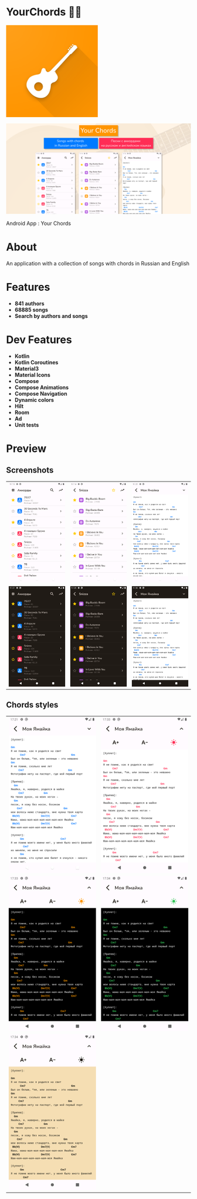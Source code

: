 # YourChords 🎸🎵

<img src="https://raw.githubusercontent.com/andybeardness/YourChords-Android/release/app/src/main/1024.png" width="250">

![](/preview/poster.png)

Android App : Your Chords

# About

An application with a collection of songs with chords in Russian and English

# Features

- **841 authors**
- **68885 songs**
- **Search by authors and songs**

# Dev Features

- **Kotlin**
- **Kotlin Coroutines**
- **Material3**
- **Material Icons**
- **Compose**
- **Compose Animations**
- **Compose Navigation**
- **Dynamic colors**
- **Hilt**
- **Room**
- **Ad**
- **Unit tests**

# Preview

## Screenshots

|   |   |   |
| - | - | - |
| ![](/preview/screenshots/authors.png) | ![](/preview/screenshots/songs.png) | ![](/preview/screenshots/chords.png) |
| ![](/preview/screenshots/authors_dark.png) | ![](/preview/screenshots/songs_dark.png) | ![](/preview/screenshots/chords_dark.png) |

## Chords styles

|   |   |
| - | - |
| ![](/preview/screenshots/chords.png) | ![](/preview/screenshots/chords_coral.png) |
| ![](/preview/screenshots/chords_orange.png) | ![](/preview/screenshots/chords_green.png) |
| ![](/preview/screenshots/chords_sepia.png) | |




